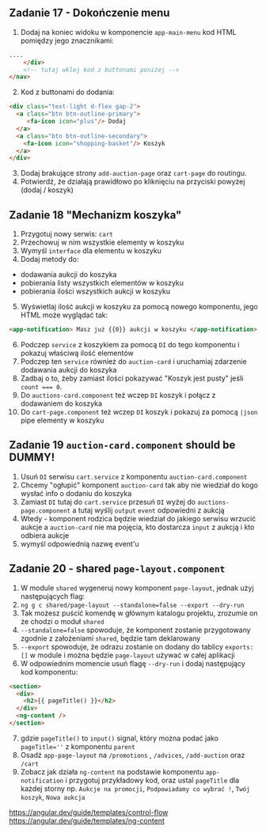 ## Zadanie 17 - Dokończenie menu

1. Dodaj na koniec widoku w komponencie `app-main-menu` kod HTML pomiędzy jego znacznikami:

```html
....
    </div>
    <!-- tutaj wklej kod z buttonami poniżej -->
</nav>
```

2. Kod z buttonami do dodania:

```html
<div class="text-light d-flex gap-2">
  <a class="btn btn-outline-primary">
     <fa-icon icon="plus"/> Dodaj 
  </a>
  <a class="btn btn-outline-secondary">
    <fa-icon icon="shopping-basket"/> Koszyk
  </a>
</div>
```

3. Dodaj brakujące strony `add-auction-page` oraz `cart-page` do routingu.
4. Potwierdź, że działają prawidłowo po kliknięciu na przyciski powyżej (dodaj / koszyk)

## Zadanie 18 "Mechanizm koszyka"

1. Przygotuj nowy serwis: `cart`
2. Przechowuj w nim wszystkie elementy w koszyku
3. Wymyśl `interface` dla elementu w koszyku
4. Dodaj metody do:

- dodawania aukcji do koszyka
- pobierania listy wszystkich elementów w koszyku
- pobierania ilości wszystkich aukcji w koszyku

5. Wyświetlaj ilość aukcji w koszyku za pomocą nowego komponentu, jego HTML może wyglądać tak:

```html
<app-notification> Masz już {{0}} aukcji w koszyku </app-notification>
```

6. Podczep `service` z koszykiem za pomocą `DI` do tego komponentu i pokazuj właściwą ilość elementów
7. Podczep ten `service` również do `auction-card` i uruchamiaj zdarzenie dodawania aukcji do koszyka
8. Zadbaj o to, żeby zamiast ilości pokazywać "Koszyk jest pusty" jeśli `count === 0`.
9. Do `auctions-card.component` też wczep `DI` koszyk i połącz z dodawaniem do koszyka
10. Do `cart-page.component` też wczep `DI` koszyk i pokazuj za pomocą `|json` pipe elementy w koszyku

## Zadanie 19 `auction-card.component` should be DUMMY!

1. Usuń `DI` serwisu `cart.service` z komponentu `auction-card.component`
2. Chcemy "ogłupić" komponent `auction-card` tak aby nie wiedział do kogo wysłać info o dodaniu do koszyka
3. Zamiast `DI` tutaj do `cart.service` przesuń `DI` wyżej do `auctions-page.component` a tutaj wyślij `output` `event` odpowiedni z aukcją
4. Wtedy - komponent rodzica będzie wiedział do jakiego serwisu wrzucić aukcje a `auction-card` nie ma pojęcia, kto dostarcza `input` z aukcją i kto odbiera aukcje
5. wymyśl odpowiednią nazwę event'u


## Zadanie 20 - shared `page-layout.component`

1. W module `shared` wygeneruj nowy komponent `page-layout`, jednak użyj następujących flag:
2. `ng g c shared/page-layout --standalone=false --export --dry-run`
3. Tak możesz puścić komendę w głównym katalogu projektu, zrozumie on że chodzi o moduł `shared`
4. `--standalone=false` spowoduje, że komponent zostanie przygotowany zgodnie z założeniami `shared`, będzie tam deklarowany
5. `--export` spowoduje, że odrazu zostanie on dodany do tablicy `exports: []` w module i można będzie `page-layout` używać w całej aplikacji
6. W odpowiednim momencie usuń flagę `--dry-run` i dodaj następujący kod komponentu:

```html
<section>
  <div>
    <h2>{{ pageTitle() }}</h2>
  </div>
  <ng-content />
</section>
```

7. gdzie `pageTitle()` to `input()` signal, który można podać jako `pageTitle=''` z komponentu `parent`
8. Osadź `app-page-layout` na `/promotions` , `/advices`, `/add-auction` oraz `/cart`
9. Zobacz jak działa `ng-content` na podstawie komponentu `app-notification` i przygotuj przykładowy kod, oraz ustal `pageTitle` dla każdej storny np. `Aukcje na promocji`, `Podpowiadamy co wybrać !`, `Twój koszyk`, `Nowa aukcja`

https://angular.dev/guide/templates/control-flow
https://angular.dev/guide/templates/ng-content
